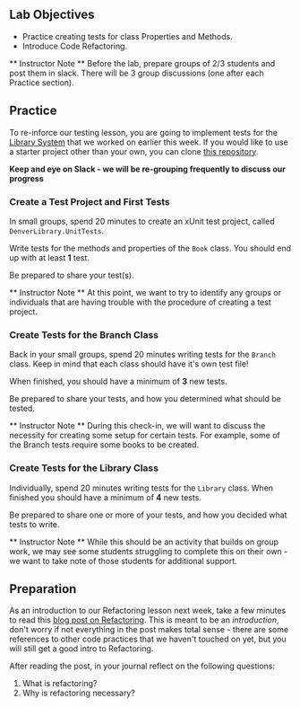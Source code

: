 ## Lab Objectives
* Practice creating tests for class Properties and Methods.
* Introduce Code Refactoring.

** Instructor Note **  Before the lab, prepare groups of 2/3 students and post them in slack.  There will be 3 group discussions (one after each Practice section).

## Practice

To re-inforce our testing lesson, you are going to implement tests for the [Library System](/Mod1/Labs/Week4/ClassInteraction.md) that we worked on earlier this week.  If you would like to use a starter project other than your own, you can clone [this repository](https://github.com/memcmahon/DenverLibrary).

**Keep and eye on Slack - we will be re-grouping frequently to discuss our progress**

### Create a Test Project and First Tests

In small groups, spend 20 minutes to create an xUnit test project, called `DenverLibrary.UnitTests`.

Write tests for the methods and properties of the `Book` class.  You should end up with at least **1** test.  

Be prepared to share your test(s).

** Instructor Note **  At this point, we want to try to identify any groups or individuals that are having trouble with the procedure of creating a test project.

### Create Tests for the Branch Class

Back in your small groups, spend 20 minutes writing tests for the `Branch` class.  Keep in mind that each class should have it's own test file!

When finished, you should have a minimum of **3** new tests.  

Be prepared to share your tests, and how you determined what should be tested.

** Instructor Note **  During this check-in, we will want to discuss the necessity for creating some setup for certain tests.  For example, some of the Branch tests require some books to be created.

### Create Tests for the Library Class

Individually, spend 20 minutes writing tests for the `Library` class.  When finished you should have a minimum of **4** new tests.

Be prepared to share one or more of your tests, and how you decided what tests to write.

** Instructor Note ** While this should be an activity that builds on group work, we may see some students struggling to complete this on their own - we want to take note of those students for additional support.

<!-- I wonder if it might be useful for when we do these small checkins on the lesson to do some wholegroup work on "What should we test in ____ class" before students go off to writing tests? I think this can be one of the trickier concepts for a new programmer is just the hurdle of trying to figure out what you should even be looking at from a testing perspective -->

<!-- I am glad you have an instructor note around the testing setup for certain tests. I imagine many folks might get tripped up on this - do we have any setup work in the lesson itself? -->

<!-- Overall, I think this lesson + lab combo is probably the biggest/burliest we've had yet. However, this does follow our model of gradual release, so I'm inclined to let it ride and see how it goes. What are you thinking specifically for Unit Testing Pt 2 - is that more of the same/more proactice? Or different concepts that we are adding on? I just wonder about if we push refactoring/scope out if necessary to focus more on the testing in Week 5 if necessary. -->
## Preparation

As an introduction to our Refactoring lesson next week, take a few minutes to read this [blog post on Refactoring](https://www.bmc.com/blogs/code-refactoring-explained/).  This is meant to be an _introduction_, don't worry if not everything in the post makes total sense - there are some references to other code practices that we haven't touched on yet, but you will still get a good intro to Refactoring.

After reading the post, in your journal reflect on the following questions:
1. What is refactoring?
1. Why is refactoring necessary?
